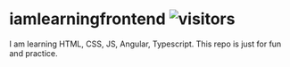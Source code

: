 # iamlearningfrontend ![visitors](https://visitor-badge.glitch.me/badge?page_id=mohitsharma-idal.github.io.iamlearningfrontend)

I am learning HTML, CSS, JS, Angular, Typescript.
This repo is just for fun and practice.
